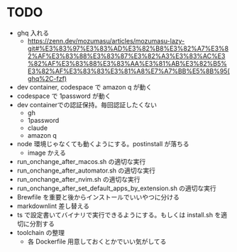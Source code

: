 # TODO

- ghq 入れる
  - https://zenn.dev/mozumasu/articles/mozumasu-lazy-git#%E3%83%97%E3%83%AD%E3%82%B8%E3%82%A7%E3%82%AF%E3%83%88%E3%83%87%E3%82%A3%E3%83%AC%E3%82%AF%E3%83%88%E3%83%AA%E3%81%AB%E3%82%B5%E3%82%AF%E3%83%83%E3%81%A8%E7%A7%BB%E5%8B%95(ghq%2C-fzf)
- dev container, codespace で amazon q が動く
- codespace で 1password が動く
- dev containerでの認証保持。毎回認証したくない
  - gh
  - 1password
  - claude
  - amazon q
- node 環境じゃなくても動くようにする。postinstall が落ちる
  - image かえる
- run_onchange_after_macos.sh の適切な実行
- run_onchange_after_automator.sh の適切な実行
- run_onchange_after_nvim.sh の適切な実行
- run_onchange_after_set_default_apps_by_extension.sh の適切な実行
- Brewfile を重要と後からインストールでいいやつに分ける
- markdownlint 差し替える
- ts で設定書いてバイナリで実行できるようにする。もしくは install.sh を適切に分割する
- toolchain の整理
  - 各 Dockerfile 用意しておくとかでいい気がしてる
